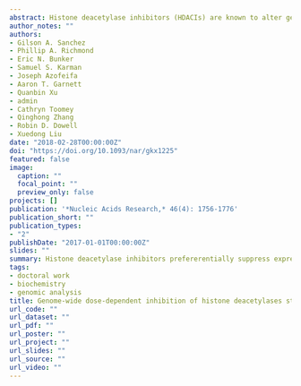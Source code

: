 ```yaml
---
abstract: Histone deacetylase inhibitors (HDACIs) are known to alter gene expression by both up- and down-regulation of protein-coding genes in normal and cancer cells. However, the exact regulatory mechanisms of action remain uncharacterized. Here we investigated genome wide dose-dependent epigenetic and transcriptome changes in response to HDACI largazole in a transformed and a non-transformed cell line. Exposure to low nanomolar largazole concentrations (<GI50) predominantly resulted in upregulation of gene transcripts whereas higher largazole doses (≥GI50) triggered a general decrease in mRNA accumulation. Largazole induces elevation of histone H3 acetylation at Lys-9 and Lys-27 along many gene bodies but does not correlate with up- or down-regulation of the associated transcripts. A higher dose of largazole results in more RNA polymerase II pausing at the promoters of actively transcribed genes and cell death. The most prevalent changes associated with transcriptional regulation occur at distal enhancer elements. Largazole promotes H3K27 acetylation at a subset of poised enhancers and unexpectedly, we also found active enhancers that become decommissioned in a dose and cell type-dependent manner. In particular, largazole decreases RNA polymerase II accumulation at super-enhancers (SEs) and preferentially suppresses SE-driven transcripts that are associated with oncogenic activities in transformed cells.
author_notes: ""
authors:
- Gilson A. Sanchez
- Phillip A. Richmond
- Eric N. Bunker
- Samuel S. Karman
- Joseph Azofeifa
- Aaron T. Garnett
- Quanbin Xu
- admin
- Cathryn Toomey
- Qinghong Zhang
- Robin D. Dowell
- Xuedong Liu
date: "2018-02-28T00:00:00Z"
doi: "https://doi.org/10.1093/nar/gkx1225"
featured: false
image:
  caption: ""
  focal_point: ""
  preview_only: false
projects: []
publication: '*Nucleic Acids Research,* 46(4): 1756-1776'
publication_short: ""
publication_types:
- "2"
publishDate: "2017-01-01T00:00:00Z"
slides: ""
summary: Histone deacetylase inhibitors prefererentially suppress expression super-enhancer-driven genes, which are associated with cancer.
tags:
- doctoral work
- biochemistry
- genomic analysis
title: Genome-wide dose-dependent inhibition of histone deacetylases studies reveal their roles in enhancer remodeling and suppression of oncogenic super-enhancers
url_code: ""
url_dataset: ""
url_pdf: ""
url_poster: ""
url_project: ""
url_slides: ""
url_source: ""
url_video: ""
---
```

